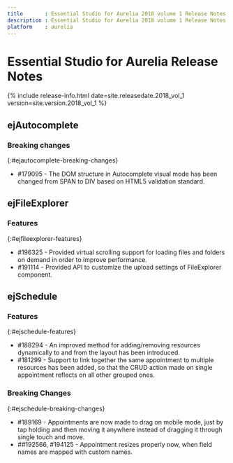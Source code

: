 ```yaml
---
title		: Essential Studio for Aurelia 2018 volume 1 Release Notes
description : Essential Studio for Aurelia 2018 volume 1 Release Notes
platform	: aurelia
---
```


# Essential Studio for Aurelia Release Notes

{% include release-info.html date=site.releasedate.2018_vol_1 version=site.version.2018_vol_1 %} 





## ejAutocomplete

### Breaking changes
{:#ejautocomplete-breaking-changes}

* \#179095 - The DOM structure in Autocomplete visual mode has been changed from SPAN to DIV based on HTML5 validation standard.
## ejFileExplorer

### Features
{:#ejfileexplorer-features}

* \#196325 - Provided virtual scrolling support for loading files and folders on demand in order to improve performance.
* \#191114 - Provided API to customize the upload settings of FileExplorer component.
 
## ejSchedule

### Features
{:#ejschedule-features}

* \#188294 - An improved method for adding/removing resources dynamically to and from the layout has been introduced.
* \#181299 - Support to link together the same appointment to multiple resources has been added, so that the CRUD action made on single appointment reflects on all other grouped ones.


### Breaking Changes
{:#ejschedule-breaking-changes}

* \#189169 - Appointments are now made to drag on mobile mode, just by tap holding and then moving it anywhere instead of dragging it through single touch and move.
* \##192566, #194125 - Appointment resizes properly now, when field names are mapped with custom names.

